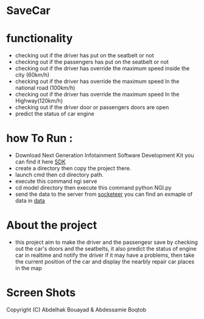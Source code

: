 # SaveCar
# functionality
- checking out if the driver has put on the seatbelt or not
- checking out if the passengers has put on the seatbelt or not
- checking out if the driver has override the maximum speed inside the city (60km/h)
- checking out if the driver has override the maximum speed In the national road (100km/h)
- checking out if the driver has override the maximum speed In the Highway(120km/h)
- checking out if the driver door or passengers doors are open
- predict the status of car engine   

# how To Run : 
- Download Next Generation Infotainment Software Development Kit you can find it here [SDK](https://developer.gm.com/ngi)
- create a directory then copy the project there. 
- launch cmd  then cd  directory path.
- execute this command ngi serve
- cd model directory then execute this  command python NGI.py
- send the data to the server from [socketeer](http://ngi-socketeer.herokuapp.com) you can find an exmaple of data in [data](data.txt)
# About the project
- this project aim to make the driver and the passengesr save by checking out the car's doors and the seatbelts, it also predict the      status of engine car in  realtime and notify the driver if it may have a problems, then take the current position of the car and display the nearbly repair car  places in the map
# Screen Shots 
[](index.png)
Copyright (C) Abdelhak Bouayad & Abdessamie Boqtob
